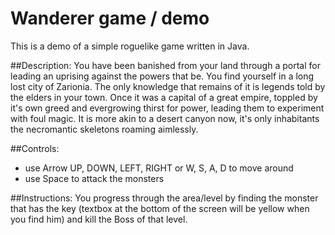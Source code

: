 # Wanderer game / demo
This is a demo of a simple roguelike game written in Java.

##Description:
You have been banished from your land through a portal for 
leading an uprising against the powers that be. You find yourself
in a long lost city of Zarionia. The only knowledge that remains 
of it is legends told by the elders in your town. Once it was a 
capital of a great empire, toppled by it's own greed and evergrowing
thirst for power, leading them to experiment with foul magic.
It is more akin to a desert canyon now, it's only inhabitants
the necromantic skeletons roaming aimlessly. 

##Controls:
- use Arrow UP, DOWN, LEFT, RIGHT or W, S, A, D to move around
- use Space to attack the monsters

##Instructions:
You progress through the area/level by finding the monster that has the 
key (textbox at the bottom of the screen will be yellow when you 
find him) and kill the Boss of that level.
